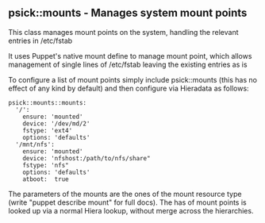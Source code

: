 ## psick::mounts - Manages system mount points

This class manages mount points on the system, handling the relevant entries in /etc/fstab

It uses Puppet's native mount define to manage mount point, which allows management of single lines
of /etc/fstab leaving the existing entries as is

To configure a list of mount points simply include psick::mounts (this has no effect of any kind by default) and
then configure via Hieradata as follows:

    psick::mounts::mounts:
      '/':
        ensure: 'mounted'
        device: '/dev/md/2'
        fstype: 'ext4'
        options: 'defaults'
      '/mnt/nfs':
        ensure: 'mounted'
        device: 'nfshost:/path/to/nfs/share"
        fstype: 'nfs"
        options: 'defaults'
        atboot:  true

The parameters of the mounts are the ones of the mount resource type (write "puppet describe mount" for full docs).
The has of mount points is looked up via a normal Hiera lookup, without merge across the hierarchies.


